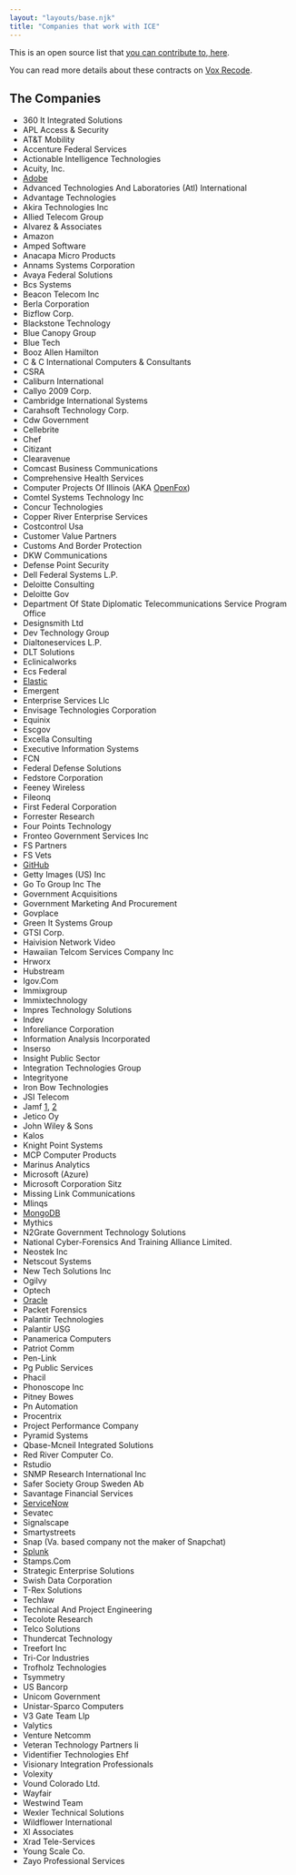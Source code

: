 ```yaml
---
layout: "layouts/base.njk"
title: "Companies that work with ICE"
---
```


This is an open source list that [you can contribute to, here](https://github.com/hankchizljaw/companies-that-work-with-ice).

You can read more details about these contracts on [Vox Recode](https://www.vox.com/recode/2019/7/30/20728147/tech-company-ice-contracts-foia-microsoft-palantir-concur-dell).

## The Companies

- 360 It Integrated Solutions
- APL Access & Security
- AT&T Mobility
- Accenture Federal Services
- Actionable Intelligence Technologies
- Acuity, Inc.
- [Adobe](https://www.usaspending.gov/#/award/68418194)
- Advanced Technologies And Laboratories (Atl) International
- Advantage Technologies
- Akira Technologies Inc
- Allied Telecom Group
- Alvarez & Associates
- Amazon
- Amped Software
- Anacapa Micro Products
- Annams Systems Corporation
- Avaya Federal Solutions
- Bcs Systems
- Beacon Telecom Inc
- Berla Corporation
- Bizflow Corp.
- Blackstone Technology
- Blue Canopy Group
- Blue Tech
- Booz Allen Hamilton
- C & C International Computers & Consultants
- CSRA
- Caliburn International
- Callyo 2009 Corp.
- Cambridge International Systems
- Carahsoft Technology Corp.
- Cdw Government
- Cellebrite
- Chef
- Citizant
- Clearavenue
- Comcast Business Communications
- Comprehensive Health Services
- Computer Projects Of Illinois (AKA [OpenFox](https://www.openfox.com/))
- Comtel Systems Technology Inc
- Concur Technologies
- Copper River Enterprise Services
- Costcontrol Usa
- Customer Value Partners
- Customs And Border Protection
- DKW Communications
- Defense Point Security
- Dell Federal Systems L.P.
- Deloitte Consulting
- Deloitte Gov
- Department Of State Diplomatic Telecommunications Service Program Office
- Designsmith Ltd
- Dev Technology Group
- Dialtoneservices L.P.
- DLT Solutions
- Eclinicalworks
- Ecs Federal
- [Elastic](https://www.usaspending.gov/#/award/23851227)
- Emergent
- Enterprise Services Llc
- Envisage Technologies Corporation
- Equinix
- Escgov
- Excella Consulting
- Executive Information Systems
- FCN
- Federal Defense Solutions
- Fedstore Corporation
- Feeney Wireless
- Fileonq
- First Federal Corporation
- Forrester Research
- Four Points Technology
- Fronteo Government Services Inc
- FS Partners
- FS Vets
- [GitHub](https://drive.google.com/file/d/1ljH74APGOTVl_dxs-H_f5M4YuvMUBfdq/view)
- Getty Images (US) Inc
- Go To Group Inc The
- Government Acquisitions
- Government Marketing And Procurement
- Govplace
- Green It Systems Group
- GTSI Corp.
- Haivision Network Video
- Hawaiian Telcom Services Company Inc
- Hrworx
- Hubstream
- Igov.Com
- Immixgroup
- Immixtechnology
- Impres Technology Solutions
- Indev
- Inforeliance Corporation
- Information Analysis Incorporated
- Inserso
- Insight Public Sector
- Integration Technologies Group
- Integrityone
- Iron Bow Technologies
- JSI Telecom
- Jamf [1](https://www.usaspending.gov/#/award/66966931), [2](https://www.usaspending.gov/#ward/83642945)
- Jetico Oy
- John Wiley & Sons
- Kalos
- Knight Point Systems
- MCP Computer Products
- Marinus Analytics
- Microsoft (Azure)
- Microsoft Corporation Sitz
- Missing Link Communications
- Mlinqs
- [MongoDB](https://www.usaspending.gov/#/award/23850856)
- Mythics
- N2Grate Government Technology Solutions
- National Cyber-Forensics And Training Alliance Limited.
- Neostek Inc
- Netscout Systems
- New Tech Solutions Inc
- Ogilvy
- Optech
- [Oracle](https://www.usaspending.gov/#/award/68790978)
- Packet Forensics
- Palantir Technologies
- Palantir USG
- Panamerica Computers
- Patriot Comm
- Pen-Link
- Pg Public Services
- Phacil
- Phonoscope Inc
- Pitney Bowes
- Pn Automation
- Procentrix
- Project Performance Company
- Pyramid Systems
- Qbase-Mcneil Integrated Solutions
- Red River Computer Co.
- Rstudio
- SNMP Research International Inc
- Safer Society Group Sweden Ab
- Savantage Financial Services
- [ServiceNow](https://www.usaspending.gov/#/award/68335553)
- Sevatec
- Signalscape
- Smartystreets
- Snap (Va. based company not the maker of Snapchat)
- [Splunk](https://www.usaspending.gov/#/award/83973448)
- Stamps.Com
- Strategic Enterprise Solutions
- Swish Data Corporation
- T-Rex Solutions
- Techlaw
- Technical And Project Engineering
- Tecolote Research
- Telco Solutions
- Thundercat Technology
- Treefort Inc
- Tri-Cor Industries
- Trofholz Technologies
- Tsymmetry
- US Bancorp
- Unicom Government
- Unistar-Sparco Computers
- V3 Gate Team Llp
- Valytics
- Venture Netcomm
- Veteran Technology Partners Ii
- Videntifier Technologies Ehf
- Visionary Integration Professionals
- Volexity
- Vound Colorado Ltd.
- Wayfair
- Westwind Team
- Wexler Technical Solutions
- Wildflower International
- Xl Associates
- Xrad Tele-Services
- Young Scale Co.
- Zayo Professional Services
